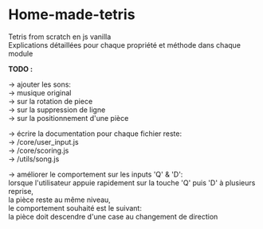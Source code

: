 # Home-made-tetris  

Tetris from scratch en js vanilla  
Explications détaillées pour chaque propriété et méthode dans chaque module  

**TODO :**  

-> ajouter les sons:  
    -> musique original  
    -> sur la rotation de piece  
    -> sur la suppression de ligne  
    -> sur la positionnement d'une pièce  

-> écrire la documentation pour chaque fichier reste:  
    -> /core/user_input.js  
    -> /core/scoring.js  
    -> /utils/song.js  

-> améliorer le comportement sur les inputs 'Q' & 'D':  
    lorsque l'utilisateur appuie rapidement sur la touche 'Q' puis 'D' à plusieurs reprise,  
    la pièce reste au même niveau,  
    le comportement souhaité est le suivant:  
    la pièce doit descendre d'une case au changement de direction  

